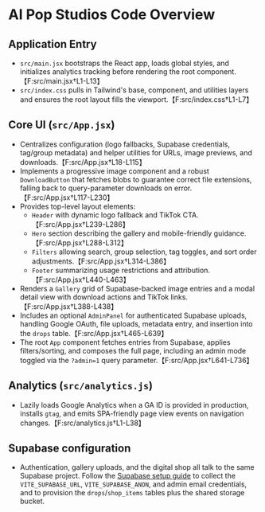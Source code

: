 # AI Pop Studios Code Overview

## Application Entry
- `src/main.jsx` bootstraps the React app, loads global styles, and initializes analytics tracking before rendering the root component.【F:src/main.jsx†L1-L13】
- `src/index.css` pulls in Tailwind's base, component, and utilities layers and ensures the root layout fills the viewport.【F:src/index.css†L1-L7】

## Core UI (`src/App.jsx`)
- Centralizes configuration (logo fallbacks, Supabase credentials, tag/group metadata) and helper utilities for URLs, image previews, and downloads.【F:src/App.jsx†L18-L115】
- Implements a progressive image component and a robust `DownloadButton` that fetches blobs to guarantee correct file extensions, falling back to query-parameter downloads on error.【F:src/App.jsx†L117-L230】
- Provides top-level layout elements:
  - `Header` with dynamic logo fallback and TikTok CTA.【F:src/App.jsx†L239-L286】
  - `Hero` section describing the gallery and mobile-friendly guidance.【F:src/App.jsx†L288-L312】
  - `Filters` allowing search, group selection, tag toggles, and sort order adjustments.【F:src/App.jsx†L314-L386】
  - `Footer` summarizing usage restrictions and attribution.【F:src/App.jsx†L440-L463】
- Renders a `Gallery` grid of Supabase-backed image entries and a modal detail view with download actions and TikTok links.【F:src/App.jsx†L388-L438】
- Includes an optional `AdminPanel` for authenticated Supabase uploads, handling Google OAuth, file uploads, metadata entry, and insertion into the `drops` table.【F:src/App.jsx†L465-L639】
- The root `App` component fetches entries from Supabase, applies filters/sorting, and composes the full page, including an admin mode toggled via the `?admin=1` query parameter.【F:src/App.jsx†L641-L736】

## Analytics (`src/analytics.js`)
- Lazily loads Google Analytics when a GA ID is provided in production, installs `gtag`, and emits SPA-friendly page view events on navigation changes.【F:src/analytics.js†L1-L38】

## Supabase configuration
- Authentication, gallery uploads, and the digital shop all talk to the same Supabase project. Follow the [Supabase setup guide](./SUPABASE_SETUP.md) to collect the `VITE_SUPABASE_URL`, `VITE_SUPABASE_ANON`, and admin email credentials, and to provision the `drops`/`shop_items` tables plus the shared storage bucket.

